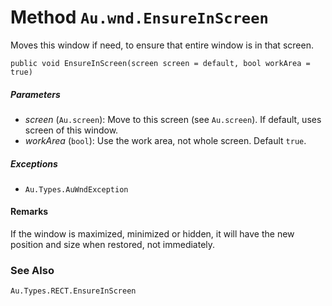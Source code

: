 # Method `Au.wnd.EnsureInScreen`

Moves this window if need, to ensure that entire window is in that screen.

```
public void EnsureInScreen(screen screen = default, bool workArea = true)
```

##### Parameters

- *screen*  (`Au.screen`):
    Move to this screen (see `Au.screen`). If default, uses screen of this window.
- *workArea*  (`bool`):
    Use the work area, not whole screen. Default `true`.

##### Exceptions

- `Au.Types.AuWndException`

#### Remarks

If the window is maximized, minimized or hidden, it will have the new position and size when restored, not immediately.

### See Also

`Au.Types.RECT.EnsureInScreen`